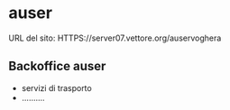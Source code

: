 # auser
URL del sito: HTTPS://server07.vettore.org/auservoghera
## Backoffice auser
* servizi di trasporto
* ..........